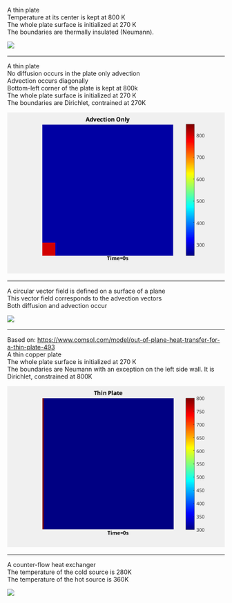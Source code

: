 A thin plate   
Temperature at its center is kept at 800 K    
The whole plate surface is initialized at 270 K   
The boundaries are thermally insulated (Neumann).  

![](https://github.com/auralius/numerical-methods-with-matlab/blob/main/transient_advection_diffusion/images/diffusion_only.gif)

-------------------------

A thin plate  
No diffusion occurs in the plate only advection  
Advection occurs diagonally  
Bottom-left corner of the plate is kept at 800k  
The whole plate surface is initialized at 270 K  
The boundaries are Dirichlet, contrained at 270K  

![](https://github.com/auralius/numerical-methods-with-matlab/blob/main/transient_advection_diffusion/images/advection_only.gif)

-------------------------

A circular vector field is defined on a surface of a plane  
This vector field corresponds to the advection vectors  
Both diffusion and advection occur  

![](https://github.com/auralius/numerical-methods-with-matlab/blob/main/transient_advection_diffusion/images/circular_vector_field.gif)

-------------------------

Based on: https://www.comsol.com/model/out-of-plane-heat-transfer-for-a-thin-plate-493  
A thin copper plate  
The whole plate surface is initialized at 270 K  
The boundaries are Neumann with an exception on the left side wall. It is Dirichlet, constrained at 800K  

![](https://github.com/auralius/numerical-methods-with-matlab/blob/main/transient_advection_diffusion/images/thinplate_diffusion_only.gif)

-------------------------
A counter-flow heat exchanger  
The temperature of  the cold source is 280K  
The temperature of  the hot source is 360K

![](https://github.com/auralius/numerical-methods-with-matlab/blob/main/transient_advection_diffusion/images/heat_exchanger.gif)

